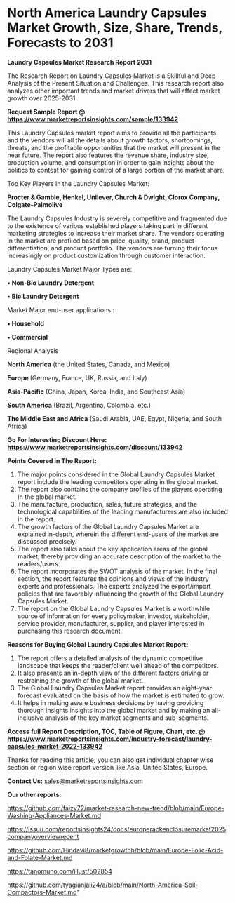 # North America Laundry Capsules Market Growth, Size, Share, Trends, Forecasts to 2031

<strong>Laundry Capsules Market Research Report 2031</strong>

The Research Report on Laundry Capsules Market is a Skillful and Deep Analysis of the Present Situation and Challenges. This research report also analyzes other important trends and market drivers that will affect market growth over 2025-2031.

<strong>Request Sample Report @ <a href=https://www.marketreportsinsights.com/sample/133942>https://www.marketreportsinsights.com/sample/133942</a></strong>

This Laundry Capsules market report aims to provide all the participants and the vendors will all the details about growth factors, shortcomings, threats, and the profitable opportunities that the market will present in the near future. The report also features the revenue share, industry size, production volume, and consumption in order to gain insights about the politics to contest for gaining control of a large portion of the market share.

Top Key Players in the Laundry Capsules Market:

<strong>Procter & Gamble, Henkel, Unilever, Church & Dwight, Clorox Company, Colgate-Palmolive</strong>

The Laundry Capsules Industry is severely competitive and fragmented due to the existence of various established players taking part in different marketing strategies to increase their market share. The vendors operating in the market are profiled based on price, quality, brand, product differentiation, and product portfolio. The vendors are turning their focus increasingly on product customization through customer interaction.

Laundry Capsules Market Major Types are:

<strong>• Non-Bio Laundry Detergent

• Bio Laundry Detergent</strong>

Market Major end-user applications :

<strong>• Household

• Commercial</strong>

Regional Analysis

</u><strong><b>North America</b></strong> (the United States, Canada, and Mexico)

<strong><b>Europe </b></strong>(Germany, France, UK, Russia, and Italy)

<strong><b>Asia-Pacific</b></strong> (China, Japan, Korea, India, and Southeast Asia)

<strong><b>South America</b></strong> (Brazil, Argentina, Colombia, etc.)

<strong><b>The Middle East and Africa</b></strong> (Saudi Arabia, UAE, Egypt, Nigeria, and South Africa)

<strong>Go For Interesting Discount Here: <a href=https://www.marketreportsinsights.com/discount/133942>https://www.marketreportsinsights.com/discount/133942</a></strong>

<strong>Points Covered in The Report:</strong>
<ol>
  <li>The major points considered in the Global Laundry Capsules Market report include the leading competitors operating in the global market.</li>
  <li>The report also contains the company profiles of the players operating in the global market.</li>
  <li>The manufacture, production, sales, future strategies, and the technological capabilities of the leading manufacturers are also included in the report.</li>
  <li>The growth factors of the Global Laundry Capsules Market are explained in-depth, wherein the different end-users of the market are discussed precisely.</li>
  <li>The report also talks about the key application areas of the global market, thereby providing an accurate description of the market to the readers/users.</li>
  <li>The report incorporates the SWOT analysis of the market. In the final section, the report features the opinions and views of the industry experts and professionals. The experts analyzed the export/import policies that are favorably influencing the growth of the Global Laundry Capsules Market.</li>
  <li>The report on the Global Laundry Capsules Market is a worthwhile source of information for every policymaker, investor, stakeholder, service provider, manufacturer, supplier, and player interested in purchasing this research document.</li>
</ol>
<strong>Reasons for Buying Global Laundry Capsules Market Report:</strong>

<ol>
  <li>The report offers a detailed analysis of the dynamic competitive landscape that keeps the reader/client well ahead of the competitors.</li>
  <li>It also presents an in-depth view of the different factors driving or restraining the growth of the global market.</li>
  <li>The Global Laundry Capsules Market report provides an eight-year forecast evaluated on the basis of how the market is estimated to grow.</li>
  <li>It helps in making aware business decisions by having providing thorough insights insights into the global market and by making an all-inclusive analysis of the key market segments and sub-segments.</li>
</ol>
<strong>Access full Report Description, TOC, Table of Figure, Chart, etc. @ <a href=https://www.marketreportsinsights.com/industry-forecast/laundry-capsules-market-2022-133942>https://www.marketreportsinsights.com/industry-forecast/laundry-capsules-market-2022-133942</a></strong>


Thanks for reading this article; you can also get individual chapter wise section or region wise report version like Asia, United States, Europe.

<strong>Contact Us:</strong>
sales@marketreportsinsights.com

<strong>Our other reports:</strong>

<a href=https://github.com/faizy72/market-research-new-trend/blob/main/Europe-Washing-Appliances-Market.md>https://github.com/faizy72/market-research-new-trend/blob/main/Europe-Washing-Appliances-Market.md</a>

<a href=https://issuu.com/reportsinsights24/docs/europerackenclosuremarket2025companyoverviewrecent>https://issuu.com/reportsinsights24/docs/europerackenclosuremarket2025companyoverviewrecent</a>

<a href=https://github.com/Hindavi8/marketgrowthh/blob/main/Europe-Folic-Acid-and-Folate-Market.md>https://github.com/Hindavi8/marketgrowthh/blob/main/Europe-Folic-Acid-and-Folate-Market.md</a>

<a href=https://tanomuno.com/illust/502854>https://tanomuno.com/illust/502854</a>

<a href=https://github.com/tyagianjali24/a/blob/main/North-America-Soil-Compactors-Market.md>https://github.com/tyagianjali24/a/blob/main/North-America-Soil-Compactors-Market.md</a>"
